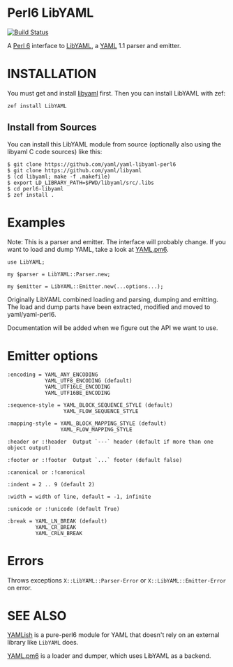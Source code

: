 # Perl6 LibYAML

[![Build Status](https://travis-ci.org/yaml/yaml-libyaml-perl6.svg)](https://travis-ci.org/yaml/yaml-libyaml-perl6)

A [Perl 6](https://perl6.org/) interface to
[LibYAML](https://github.com/yaml/libyaml), a [YAML](http://yaml.org/)
1.1 parser and emitter.

# INSTALLATION

You must get and install [libyaml](https://github.com/yaml/libyaml)
first. Then you can install LibYAML with zef:

    zef install LibYAML

## Install from Sources

You can install this LibYAML module from source (optionally also using the
libyaml C code sources) like this:

    $ git clone https://github.com/yaml/yaml-libyaml-perl6
    $ git clone https://github.com/yaml/libyaml
    $ (cd libyaml; make -f .makefile)
    $ export LD_LIBRARY_PATH=$PWD/libyaml/src/.libs
    $ cd perl6-libyaml
    $ zef install .

# Examples

Note: This is a parser and emitter. The interface will probably change.
If you want to load and dump YAML, take a look at
[YAML.pm6](https://github.com/yaml/yaml-perl6).

    use LibYAML;

    my $parser = LibYAML::Parser.new;

    my $emitter = LibYAML::Emitter.new(...options...);

Originally LibYAML combined loading and parsing, dumping and emitting.  The load
and dump parts have been extracted, modified and moved to yaml/yaml-perl6.

Documentation will be added when we figure out the API we want to use.

# Emitter options

    :encoding = YAML_ANY_ENCODING
                YAML_UTF8_ENCODING (default)
                YAML_UTF16LE_ENCODING
                YAML_UTF16BE_ENCODING

    :sequence-style = YAML_BLOCK_SEQUENCE_STYLE (default)
                      YAML_FLOW_SEQUENCE_STYLE

    :mapping-style = YAML_BLOCK_MAPPING_STYLE (default)
                     YAML_FLOW_MAPPING_STYLE

    :header or :!header  Output `---` header (default if more than one object output)

    :footer or :!footer  Output `...` footer (default false)

    :canonical or :!canonical

    :indent = 2 .. 9 (default 2)

    :width = width of line, default = -1, infinite

    :unicode or :!unicode (default True)

    :break = YAML_LN_BREAK (default)
             YAML_CR_BREAK
             YAML_CRLN_BREAK

# Errors

Throws exceptions `X::LibYAML::Parser-Error` or
`X::LibYAML::Emitter-Error` on error.

# SEE ALSO

[YAMLish](https://github.com/Leont/yamlish) is a pure-perl6 module for
YAML that doesn't rely on an external library like `LibYAML` does.

[YAML.pm6](https://github.com/yaml/yaml-perl6) is a loader and dumper, which
uses LibYAML as a backend.

